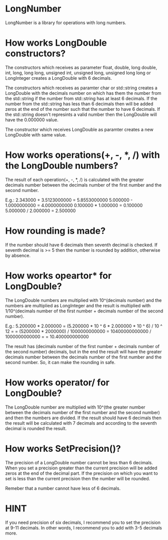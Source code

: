 # LongNumber
LongNumber is a library for operations with long numbers.



How works LongDouble constructors?
======

The constructors which receives as parameter float, double, long double, int,
long, long long, unsigned int, unsigned long, unsigned long long or LongInteger
creates a LongDouble with 6 decimals.

The constructors which receives as paramter char or std::string creates a
LongDouble with the decimals number on which has them the number from the
std::string if the number from std::string has at least 6 decimals. If the
number from the std::string has less than 6 decimals then will be added zeros
at the end of the number such that the number to have 6 decimals. If the
std::string doesn't represints a valid number then the LongDouble will have
the 0.000000 value.

The constructor which receives LongDouble as paramter creates a new LongDouble
with same value.



How works operations(+, -, \*, /) with the LongDouble numbers?
======

The result of each operation(+, -, \*, /) is calculated with the greater decimals
number between the decimals number of the first number and the second number.

E.g.:
2.343000 + 3.5123000000 = 5.8553000000
5.000000 - 1.0000000000 = 4.0000000000
0.100000 * 1.000000 = 0.100000
5.000000 / 2.000000 = 2.500000



How rounding is made?
======

If the number should have 6 decimals then seventh decimal is checked. If seventh
decimal is >= 5 then the number is rounded by addition, otherwise by absence.



How works opeartor\* for LongDouble?
======

The LongDouble numbers are multiplied with 10^(decimals number) and the numbers
are multiplied as LongInteger and the result is multiplied with 1/10^(decimals
number of the first number + decimals number of the second number).

E.g.:
5.200000 * 2.000000 = (5.200000 * 10 ^ 6 * 2.000000 * 10 ^ 6) / 10 ^ 12 =
= (5200000 * 2000000) / 1000000000000 = 10400000000000 / 1000000000000 =
= 10.400000000000

The result has (decimals number of the first number + decimals number of the
second number) decimals, but in the end the result will have the greater
decimals number between the decimals number of the first number and the second
number. So, it can make the rounding in safe.



How works operator/ for LongDouble?
======

The LongDouble number are multiplied with 10^(the greater number between the
decimals number of the first number and the second number) and then the
numbers are divided. If the result should have 6 decimals then the result
will be calculated with 7 decimals and according to the seventh decimal is
rounded the result.



How works SetPrecision()?
======

The precision of a LongDouble number cannot be less than 6 decimals.
When you set a precision greater than the current precision will be added
zeros at the end of the decimal part. If the precision on which you want to set
is less than the current precision then the number will be rounded.

Remeber that a number cannot have less of 6 decimals.



HINT
======
If you need precision of six decimals, I recommend you to set the
precision at 9-11 decimals. In other words, I recommend you to add with 3-5
decimals more.

